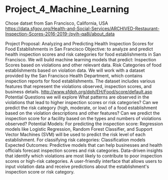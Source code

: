 # Project_4_Machine_Learning
Chose datset from San Francisco, California, USA https://data.sfgov.org/Health-and-Social-Services/ARCHIVED-Restaurant-Inspection-Scores-2016-2019-/pyih-qa8i/about_data

Project Proposal: Analyzing and Predicting Health Inspection Scores for Food Establishments in San Francisco
Objective: to analyze and predict health inspection scores and risk categories for food establishments in San Francisco.
We will build machine learning models that predict:
Inspection Scores based on violations and other relevant data. Risk Categories of food establishments based on violation data.
We will work with a dataset provided by the San Francisco Health Department, which contains inspection reports for food establishments. The dataset includes various features that represent the violations observed, inspection scores, and business details.
http://www.sfdph.org/dph/EH/Food/score/default.asp
Potential Questions we will explore
What patterns are observed in the violations that lead to higher inspection scores or risk categories?
Can we predict the risk category (high, moderate, or low) of a food establishment based on the violation descriptions and other features?
Can we predict the inspection score for a facility based on the types and numbers of violations observed?
Potential Models:
For predicting the inspection score: Regression models like Logistic Regression, Random Forest Classifier, and Support Vector Machines (SVM) will be used to predict the risk level of each establishment.
For classifying risk categories: Classification models
Expected Outcomes:
Predictive models that can help businesses and health officials forecast inspection scores and risk categories.
Data-driven insights that identify which violations are most likely to contribute to poor inspection scores or high-risk categories.
A user-friendly interface that allows users to input violation data and receive predictions about the establishment's inspection score or risk category.
